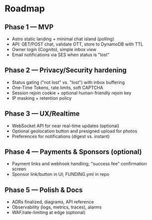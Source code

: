 # Roadmap

## Phase 1 — MVP
- Astro static landing + minimal chat island (polling)
- API: GET/POST chat, validate OTT, store to DynamoDB with TTL
- Owner login (Cognito), simple inbox view
- Email notifications via SES when status is "lost"

## Phase 2 — Privacy/Security hardening
- Status gating ("not lost" vs. "lost") with inbox buffering
- One-Time Tokens, rate limits, soft CAPTCHA
- Session rejoin cookie + optional human-friendly rejoin key
- IP masking + retention policy

## Phase 3 — UX/Realtime
- WebSocket API for near real-time updates (optional)
- Optional geolocation button and presigned upload for photos
- Preferences for notifications (digest vs. instant)

## Phase 4 — Payments & Sponsors (optional)
- Payment links and webhook handling; "success fee" confirmation screen
- Sponsor link/button in UI; FUNDING.yml in repo

## Phase 5 — Polish & Docs
- ADRs finalized, diagrams, API reference
- Observability (logs, metrics, traces), alarms
- WAF/rate-limiting at edge (optional)